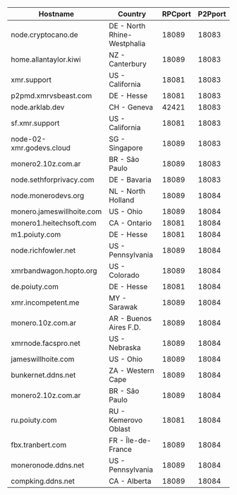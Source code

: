 Hostname | Country | RPCport | P2Pport
--- | --- | --- | ---
node.cryptocano.de | DE - North Rhine-Westphalia | 18089 | 18083
home.allantaylor.kiwi | NZ - Canterbury | 18089 | 18083
xmr.support | US - California | 18081 | 18083
p2pmd.xmrvsbeast.com | DE - Hesse | 18081 | 18083
node.arklab.dev | CH - Geneva | 42421 | 18083
sf.xmr.support | US - California | 18081 | 18083
node-02-xmr.godevs.cloud | SG - Singapore | 18089 | 18083
monero2.10z.com.ar | BR - São Paulo | 18089 | 18083
node.sethforprivacy.com | DE - Bavaria | 18089 | 18083
node.monerodevs.org | NL - North Holland | 18089 | 18084
monero.jameswillhoite.com | US - Ohio | 18089 | 18084
monero1.heitechsoft.com | CA - Ontario | 18081 | 18084
m1.poiuty.com | DE - Hesse | 18081 | 18084
node.richfowler.net | US - Pennsylvania | 18089 | 18084
xmrbandwagon.hopto.org | US - Colorado | 18089 | 18084
de.poiuty.com | DE - Hesse | 18081 | 18084
xmr.incompetent.me | MY - Sarawak | 18089 | 18084
monero.10z.com.ar | AR - Buenos Aires F.D. | 18089 | 18084
xmrnode.facspro.net | US - Nebraska | 18089 | 18084
jameswillhoite.com | US - Ohio | 18089 | 18084
bunkernet.ddns.net | ZA - Western Cape | 18089 | 18084
monero2.10z.com.ar | BR - São Paulo | 18089 | 18084
ru.poiuty.com | RU - Kemerovo Oblast | 18081 | 18084
fbx.tranbert.com | FR - Île-de-France | 18089 | 18084
moneronode.ddns.net | US - Pennsylvania | 18089 | 18084
compking.ddns.net | CA - Alberta | 18089 | 18084
